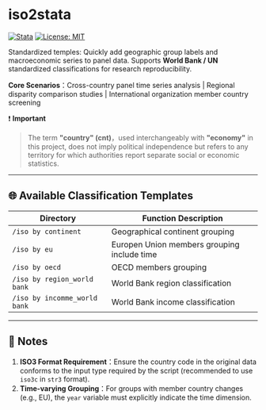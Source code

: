 # iso2stata

[![Stata](https://img.shields.io/badge/Stata%2B-blue.svg)](https://www.stata.com)
[![License: MIT](https://img.shields.io/badge/License-MIT-green.svg)](https://opensource.org/licenses/MIT)

Standardized temples: Quickly add geographic group labels and macroeconomic series to panel data. Supports **World Bank / UN** standardized classifications for research reproducibility.

**Core Scenarios**：Cross-country panel time series analysis | Regional disparity comparison studies | International organization member country screening

❗ **Important**  
> The term **"country" (cnt)**，used interchangeably with **"economy"** in this project,  does not imply political independence but refers to any territory for which authorities report separate social or economic statistics.

---

## 🌐 Available Classification Templates

| Directory             | Function Description                                                     |
|------------------|------------------------------------------------------------|
| `/iso by continent`    | Geographical continent grouping                | 
| `/iso by eu` | Europen Union members grouping include time                           | 
| `/iso by oecd`     | OECD members grouping                                       | 
| `/iso by region_world bank`           |  World Bank region classification                   | 
| `/iso by incomme_world bank`           |  World Bank income classification                   | 

---


## 📌 Notes

1. **ISO3 Format Requirement**：Ensure the country code in the original data conforms to the input type required by the script (recommended to use `iso3c` in `str3` format). 
2. **Time-varying Grouping**：For groups with member country changes (e.g., EU), the `year` variable must explicitly indicate the time dimension.
